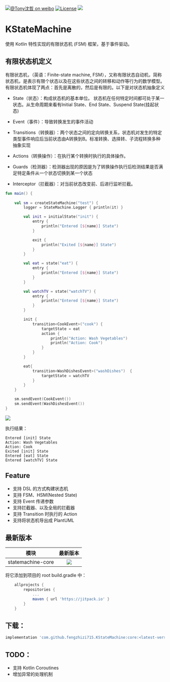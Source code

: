 [![@Tony沈哲 on weibo](https://img.shields.io/badge/weibo-%40Tony%E6%B2%88%E5%93%B2-blue.svg)](http://www.weibo.com/fengzhizi715)
[![License](https://img.shields.io/badge/license-Apache%202-lightgrey.svg)](https://www.apache.org/licenses/LICENSE-2.0.html)
[![](https://jitpack.io/v/fengzhizi715/KStateMachine.svg)](https://jitpack.io/#fengzhizi715/KStateMachine)

# KStateMachine

使用 Kotlin 特性实现的有限状态机 (FSM) 框架，基于事件驱动。

## 有限状态机定义

有限状态机，（英语：Finite-state machine, FSM），又称有限状态自动机，简称状态机，是表示有限个状态以及在这些状态之间的转移和动作等行为的数学模型。有限状态机体现了两点：首先是离散的，然后是有限的。以下是对状态机抽象定义

* State（状态）：构成状态机的基本单位。 状态机在任何特定时间都可处于某一状态。从生命周期来看有Initial State、End State、Suspend State(挂起状态)

* Event（事件）：导致转换发生的事件活动

* Transitions（转换器）：两个状态之间的定向转换关系，状态机对发生的特定类型事件响应后当前状态由A转换到B。标准转换、选择转、子流程转换多种抽象实现

* Actions（转换操作）：在执行某个转换时执行的具体操作。

* Guards（检测器）：检测器出现的原因是为了转换操作执行后检测结果是否满足特定条件从一个状态切换到某一个状态

* Interceptor（拦截器）：对当前状态改变前、后进行监听拦截。

```kotlin
fun main() {
    
    val sm = createStateMachine("test") {
        logger = StateMachine.Logger { println(it) }

        val init = initialState("init") {
            entry {
                println("Entered [${name}] State")
            }

            exit {
                println("Exited [${name}] State")
            }
        }

        val eat = state("eat") {
            entry {
                println("Entered [${name}] State")
            }
        }

        val watchTV = state("watchTV") {
            entry {
                println("Entered [${name}] State")
            }
        }

        init {
            transition<CookEvent>("cook") {
                targetState = eat
                action {
                    println("Action: Wash Vegetables")
                    println("Action: Cook")
                }
            }
        }

        eat{
            transition<WashDishesEvent>("washDishes")  {
                targetState = watchTV
            }
        }
    }

    sm.sendEvent(CookEvent())
    sm.sendEvent(WashDishesEvent())
}
```

![](images/fsm.png)

执行结果：

```
Entered [init] State
Action: Wash Vegetables
Action: Cook
Exited [init] State
Entered [eat] State
Entered [watchTV] State
```

## Feature

* 支持 DSL 的方式构建状态机
* 支持 FSM、HSM(Nested State)
* 支持 Event 传递参数
* 支持拦截器、以及全局的拦截器
* 支持 Transition 时执行的 Action
* 支持将状态机导出成 PlantUML

## 最新版本

模块|最新版本
---|:-------------:
statemachine-core|[![](https://jitpack.io/v/fengzhizi715/KStateMachine.svg)](https://jitpack.io/#fengzhizi715/KStateMachine)

将它添加到项目的 root build.gradle 中：

```groovy
	allprojects {
		repositories {
			...
			maven { url 'https://jitpack.io' }
		}
	}
```

## 下载：

```groovy
implementation 'com.github.fengzhizi715.KStateMachine:core:<latest-version>'
```

## TODO：

* 支持 Kotlin Coroutines
* 增加异常的处理机制



